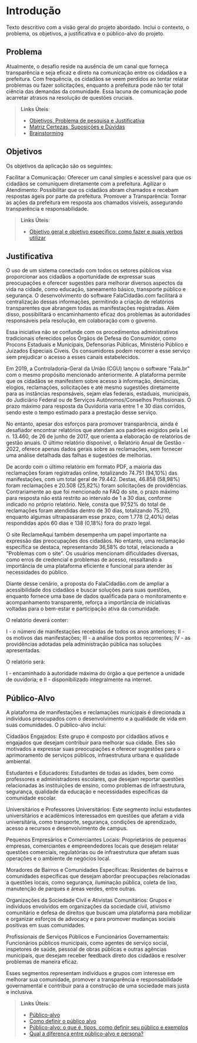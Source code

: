 # Introdução

Texto descritivo com a visão geral do projeto abordado. Inclui o contexto, o problema, os objetivos, a justificativa e o público-alvo do projeto.

## Problema
Atualmente, o desafio reside na ausência de um canal que forneça transparência e seja eficaz e direto na comunicação entre os cidadãos e a prefeitura. Com frequência, os cidadãos se veem perdidos ao tentar relatar problemas ou fazer solicitações, enquanto a prefeitura pode não ter total ciência das demandas da comunidade. Essa lacuna de comunicação pode acarretar atrasos na resolução de questões cruciais.

> **Links Úteis**:
> - [Objetivos, Problema de pesquisa e Justificativa](https://medium.com/@versioparole/objetivos-problema-de-pesquisa-e-justificativa-c98c8233b9c3)
> - [Matriz Certezas, Suposições e Dúvidas](https://medium.com/educa%C3%A7%C3%A3o-fora-da-caixa/matriz-certezas-suposi%C3%A7%C3%B5es-e-d%C3%BAvidas-fa2263633655)
> - [Brainstorming](https://www.euax.com.br/2018/09/brainstorming/)

## Objetivos

Os objetivos da aplicação são os seguintes:

Facilitar a Comunicação: Oferecer um canal simples e acessível para que os cidadãos se comuniquem diretamente com a prefeitura.
Agilizar o Atendimento: Possibilitar que os cidadãos abram chamados e recebam respostas ágeis por parte da prefeitura.
Promover a Transparência: Tornar as ações da prefeitura em resposta aos chamados visíveis, assegurando transparência e responsabilidade.
 
> **Links Úteis**:
> - [Objetivo geral e objetivo específico: como fazer e quais verbos utilizar](https://blog.mettzer.com/diferenca-entre-objetivo-geral-e-objetivo-especifico/)

## Justificativa

O uso de um sistema conectado com todos os setores públicos visa proporcionar aos cidadãos a oportunidade de expressar suas preocupações e oferecer sugestões para melhorar diversos aspectos da vida na cidade, como educação, saneamento básico, transporte público e segurança. O desenvolvimento do software FalaCidadão.com facilitará a centralização dessas informações, permitindo a criação de relatórios transparentes que abrangem todas as manifestações registradas. Além disso, possibilitará o encaminhamento eficaz dos problemas às autoridades responsáveis pela resolução, em colaboração com o governo.

Essa iniciativa não se confunde com os procedimentos administrativos tradicionais oferecidos pelos Órgãos de Defesa do Consumidor, como Procons Estaduais e Municipais, Defensorias Públicas, Ministério Público e Juizados Especiais Cíveis. Os consumidores podem recorrer a esse serviço sem prejudicar o acesso a esses canais estabelecidos.

Em 2019, a Controladoria-Geral da União (CGU) lançou o software "Fala.br" com o mesmo propósito mencionado anteriormente. A plataforma permite que os cidadãos se manifestem sobre acesso à informação, denúncias, elogios, reclamações, solicitações e até mesmo sugestões diretamente para as instâncias responsáveis, sejam elas federais, estaduais, municipais, do Judiciário Federal ou de Serviços Autônomos/Conselhos Profissionais. O prazo máximo para resposta da Ouvidoria varia entre 1 e 30 dias corridos, sendo este o tempo estimado para a prestação desse serviço.

No entanto, apesar dos esforços para promover transparência, ainda é desafiador encontrar relatórios que atendam aos padrões exigidos pela Lei n. 13.460, de 26 de junho de 2017, que orienta a elaboração de relatórios de gestão anuais. O último relatório disponível, o Relatório Anual de Gestão - 2022, oferece apenas dados gerais sobre as reclamações, sem fornecer uma análise detalhada das falhas e sugestões de melhorias.

De acordo com o último relatório em formato PDF, a maioria das reclamações foram registradas online, totalizando 74.751 (94,10%) das manifestações, com um total geral de 79.442. Destas, 46.858 (58,98%) foram reclamações e 20.508 (25,82%) foram solicitações de providências. Contrariamente ao que foi mencionado na FAQ do site, o prazo máximo para resposta não está restrito ao intervalo de 1 a 30 dias, conforme indicado no próprio relatório. Nele, consta que 97,52% do total de reclamações foram atendidas dentro de 30 dias, totalizando 75.210, enquanto algumas ultrapassaram esse prazo, com 1.778 (2,40%) delas respondidas após 60 dias e 138 (0,18%) fora do prazo legal.

O site ReclameAqui também desempenha um papel importante na expressão das preocupações dos cidadãos. No entanto, uma reclamação específica se destaca, representando 36,58% do total, relacionada a "Problemas com o site". Os usuários mencionam dificuldades diversas, como erros de credencial e problemas de acesso, ressaltando a importância de uma plataforma eficiente e funcional para atender às necessidades do público.

Diante desse cenário, a proposta do FalaCidadão.com de ampliar a acessibilidade dos cidadãos e buscar soluções para suas questões, enquanto fornece uma base de dados qualificada para o monitoramento e acompanhamento transparente, reforça a importância de iniciativas voltadas para o bem-estar e participação ativa da comunidade.

O relatório deverá conter: 

I - o número de manifestações recebidas de todos os anos anteriores;
II - os motivos das manifestações;
III - a análise dos pontos recorrentes;
IV - as providências adotadas pela administração pública nas soluções apresentadas.

O relatório será:

I - encaminhado à autoridade máxima do órgão a que pertence a unidade de ouvidoria; e
II - disponibilizado integralmente na internet.

## Público-Alvo

A plataforma de manifestações e reclamações municipais é direcionada a indivíduos preocupados com o desenvolvimento e a qualidade de vida em suas comunidades. O público-alvo inclui:

Cidadãos Engajados: Este grupo é composto por cidadãos ativos e engajados que desejam contribuir para melhorar sua cidade. Eles são motivados a expressar suas preocupações e oferecer sugestões para o aprimoramento de serviços públicos, infraestrutura urbana e qualidade ambiental.

Estudantes e Educadores: Estudantes de todas as idades, bem como professores e administradores escolares, que desejam reportar questões relacionadas às instituições de ensino, como problemas de infraestrutura, segurança, qualidade da educação e necessidades específicas da comunidade escolar.

Universitários e Professores Universitários: Este segmento inclui estudantes universitários e acadêmicos interessados em questões que afetam a vida universitária, como transporte, segurança, condições de aprendizado, acesso a recursos e desenvolvimento de campus.

Pequenos Empresários e Comerciantes Locais: Proprietários de pequenas empresas, comerciantes e empreendedores locais que desejam relatar questões comerciais, regulatórias ou de infraestrutura que afetam suas operações e o ambiente de negócios local.

Moradores de Bairros e Comunidades Específicas: Residentes de bairros e comunidades específicas que desejam abordar preocupações relacionadas a questões locais, como segurança, iluminação pública, coleta de lixo, manutenção de parques e áreas verdes, entre outras.

Organizações da Sociedade Civil e Ativistas Comunitários: Grupos e indivíduos envolvidos em organizações da sociedade civil, ativismo comunitário e defesa de direitos que buscam uma plataforma para mobilizar e organizar esforços de advocacy e para promover mudanças sociais positivas em suas comunidades.

Profissionais de Serviços Públicos e Funcionários Governamentais: Funcionários públicos municipais, como agentes de serviço social, inspetores de saúde, pessoal de obras públicas e outras agências municipais, que desejam receber feedback direto dos cidadãos e resolver problemas de maneira eficaz.

Esses segmentos representam indivíduos e grupos com interesse em melhorar sua comunidade, promover a transparência e responsabilidade governamental e contribuir para a construção de uma sociedade mais justa e inclusiva.

> **Links Úteis**:
> - [Público-alvo](https://blog.hotmart.com/pt-br/publico-alvo/)
> - [Como definir o público alvo](https://exame.com/pme/5-dicas-essenciais-para-definir-o-publico-alvo-do-seu-negocio/)
> - [Público-alvo: o que é, tipos, como definir seu público e exemplos](https://klickpages.com.br/blog/publico-alvo-o-que-e/)
> - [Qual a diferença entre público-alvo e persona?](https://rockcontent.com/blog/diferenca-publico-alvo-e-persona/)
